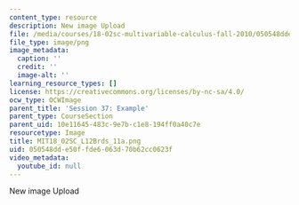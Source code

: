 ```yaml
---
content_type: resource
description: New image Upload
file: /media/courses/18-02sc-multivariable-calculus-fall-2010/050548dde50ffde6063d70b62cc0623f_MIT18_02SC_L12Brds_11a.png
file_type: image/png
image_metadata:
  caption: ''
  credit: ''
  image-alt: ''
learning_resource_types: []
license: https://creativecommons.org/licenses/by-nc-sa/4.0/
ocw_type: OCWImage
parent_title: 'Session 37: Example'
parent_type: CourseSection
parent_uid: 10e11645-483c-9e7b-c1e8-194ff0a40c7e
resourcetype: Image
title: MIT18_02SC_L12Brds_11a.png
uid: 050548dd-e50f-fde6-063d-70b62cc0623f
video_metadata:
  youtube_id: null
---
```

New image Upload